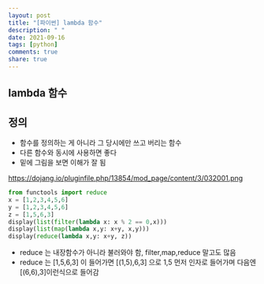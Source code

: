 ```yaml
---
layout: post
title: "[파이썬] lambda 함수"
description: " "
date: 2021-09-16
tags: [python]
comments: true
share: true
---
```



## lambda 함수

## 정의

- 함수를 정의하는 게 아니라 그 당시에만 쓰고 버리는 함수
- 다른 함수와 동시에 사용하면 좋다
- 밑에 그림을 보면 이해가 잘 됨

https://dojang.io/pluginfile.php/13854/mod_page/content/3/032001.png

```python
from functools import reduce
x = [1,2,3,4,5,6]
y = [1,2,3,4,5,6]
z = [1,5,6,3]
display(list(filter(lambda x: x % 2 == 0,x)))
display(list(map(lambda x,y: x+y, x,y)))
display(reduce(lambda x,y: x+y, z))
```

- reduce 는 내장함수가 아니라 불러와야 함, filter,map,reduce 말고도 많음
- reduce 는 [1,5,6,3] 이 들어가면 [(1,5),6,3] 으로 1,5 먼저 인자로 들어가며 다음엔 [(6,6),3]이런식으로 들어감

